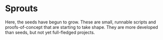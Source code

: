# Sprouts

Here, the seeds have begun to grow. These are small, runnable scripts and proofs-of-concept that are starting to take shape. They are more developed than seeds, but not yet full-fledged projects.
